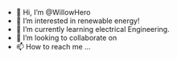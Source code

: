 - 👋 Hi, I’m @WillowHero
- 👀 I’m interested in renewable energy!
- 🌱 I’m currently learning electrical Engineering.
- 💞️ I’m looking to collaborate on 
- 📫 How to reach me ...

<!---
WillowHero/WillowHero is a ✨ special ✨ repository because its `README.md` (this file) appears on your GitHub profile.
You can click the Preview link to take a look at your changes.
--->
